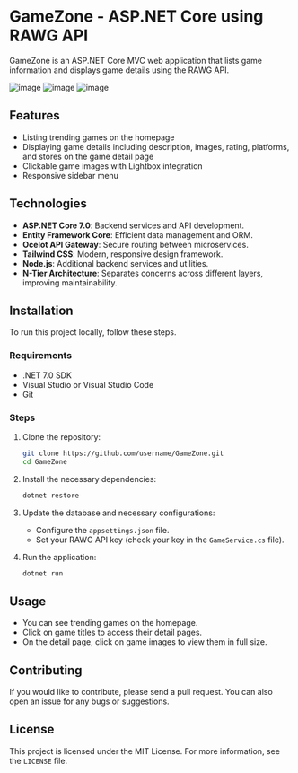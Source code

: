 # GameZone - ASP.NET Core using RAWG API

GameZone is an ASP.NET Core MVC web application that lists game information and displays game details using the RAWG API.

![image](https://github.com/karabasnejat/GameZone/assets/62561906/63790290-f7b7-4cfc-82ef-bbdae5170d4d)
![image](https://github.com/karabasnejat/GameZone/assets/62561906/ad747b0f-4f41-4bb5-84a3-51e4959befd9)
![image](https://github.com/karabasnejat/GameZone/assets/62561906/502ffd1e-95d9-468d-b319-6ce03b36d707)

## Features

- Listing trending games on the homepage
- Displaying game details including description, images, rating, platforms, and stores on the game detail page
- Clickable game images with Lightbox integration
- Responsive sidebar menu

## Technologies

- **ASP.NET Core 7.0**: Backend services and API development.
- **Entity Framework Core**: Efficient data management and ORM.
- **Ocelot API Gateway**: Secure routing between microservices.
- **Tailwind CSS**: Modern, responsive design framework.
- **Node.js**: Additional backend services and utilities.
- **N-Tier Architecture**: Separates concerns across different layers, improving maintainability.

## Installation

To run this project locally, follow these steps.

### Requirements

- .NET 7.0 SDK
- Visual Studio or Visual Studio Code
- Git

### Steps

1. Clone the repository:

    ```bash
    git clone https://github.com/username/GameZone.git
    cd GameZone
    ```

2. Install the necessary dependencies:

    ```bash
    dotnet restore
    ```

3. Update the database and necessary configurations:

    - Configure the `appsettings.json` file.
    - Set your RAWG API key (check your key in the `GameService.cs` file).

4. Run the application:

    ```bash
    dotnet run
    ```


## Usage

- You can see trending games on the homepage.
- Click on game titles to access their detail pages.
- On the detail page, click on game images to view them in full size.

## Contributing

If you would like to contribute, please send a pull request. You can also open an issue for any bugs or suggestions.

## License

This project is licensed under the MIT License. For more information, see the `LICENSE` file.
